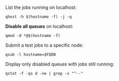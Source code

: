 

List the jobs running on localhost: 

    qhost -h $(hostname -f) -j -q

**Disable all queues** on localhost:

    qmod -d *@$(hostname -f)

Submit a test jobs to a specific node:

    qsub -l hostname=$FQDN

Display only disabled queues with jobs still running: 

    qstat -f -qs d -ne | grep -v "^--"


